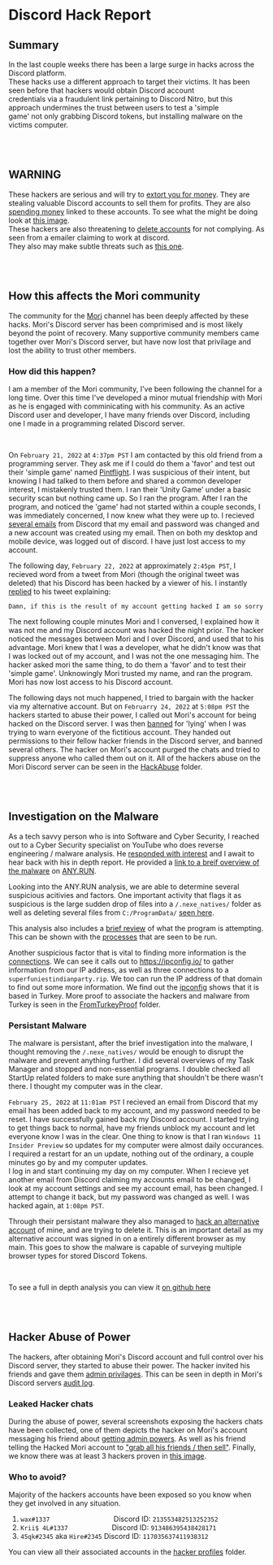 # Discord Hack Report

## Summary
In the last couple weeks there has been a large surge in hacks across the Discord platform.  
These hacks use a different approach to target their victims. It has been seen before that 
hackers would obtain Discord account  
credentials via a fraudulent link pertaining to Discord Nitro, but this approach undermines the trust between users to test a 'simple  
game' not only grabbing Discord tokens, but installing malware on the victims computer.

<br>
<br>

## WARNING
These hackers are serious and will try to [extort you for money](/HackingScreenshots/SellingPrice/price.png). They are stealing valuable Discord accounts to sell them for profits. They are also [spending money](/HackingScreenshots/ProofOfHack/transaction-history.png) linked to these accounts. To see what the might be doing look at [this image](/HackingScreenshots/SellingPrice/reasoning.png).  
These hackers are also threatening to [delete accounts](/HackingScreenshots/MoriFakeEmailer/email-threat.png) for not complying. As seen from a emailer claiming to work at discord.  
They also may make subtle threats such as [this one](/HackingScreenshots/Threat/possible-threat.png).  

<br>
<br>

## How this affects the Mori community
The community for the [Mori](https://www.youtube.com/c/Mori) channel has been deeply affected by these hacks. Mori's Discord server has been comprimised and is most likely beyond the point of recovery. Many supportive community members came together over Mori's Discord server, but have now lost that privilage and lost the ability to trust other members.

### How did this happen?
I am a member of the Mori community, I've been following the channel for a long time. Over this time I've developed a minor mutual friendship with Mori as he is engaged with comminicating with his community. As an active Discord user and developer, I have many friends over Discord, including one I made in a programming related Discord server.  

<br>

On `February 21, 2022` at `4:37pm PST` I am contacted by this old friend from a programming server. They ask me if I could do them a 'favor' and test out their 'simple game' named [Pintflight](/HackingScreenshots/MalwareAnalysis/analysis.png). I was suspicious of their intent, but knowing I had talked to them before and shared a common developer interest, I mistakenly trusted them. I ran their 'Unity Game' under a basic security scan but nothing came up. So I ran the program. After I ran the program, and noticed the 'game' had not started within a couple seconds, I was immediately concerned, I now knew what they were up to. I recieved [several emails](/HackingScreenshots/ProofOfHack/emails.png) from Discord that my email and password was changed and a new account was created using my email. Then on both my desktop and mobile device, was logged out of discord. I have just lost access to my account.  

The following day, `February 22, 2022` at approximately `2:45pm PST`, I recieved word from a tweet from Mori (though the original tweet was deleted) that his Discord has been hacked by a viewer of his. I instantly [replied](https://twitter.com/BraedenSowinski/status/1496256413672550401) to his tweet explaining:
```
Damn, if this is the result of my account getting hacked I am so sorry
```
The next following couple minutes Mori and I conversed, I explained how it was not me and my Discord account was hacked the night prior. The hacker noticed the messages between Mori and I over Discord, and used that to his advantage. Mori knew that I was a developer, what he didn't know was that I was locked out of my account, and I was not the one messaging him. The hacker asked mori the same thing, to do them a 'favor' and to test their 'simple game'. Unknowingly Mori trusted my name, and ran the program. Mori has now lost access to his Discord account.

The following days not much happened, I tried to bargain with the hacker via my alternative account. But on `Februarry 24, 2022` at `5:08pm PST` the hackers started to abuse their power, I called out Mori's account for being hacked on the Discord server. I was then [banned](/HackingScreenshots/HackAbuse/ban.png) for 'lying' when I was trying to warn everyone of the fictitious account. They handed out permissions to their fellow hacker friends in the Discord server, and banned several others. The hacker on Mori's account purged the chats and tried to suppress anyone who called them out on it. All of the hackers abuse on the Mori Discord server can be seen in the [HackAbuse](/HackingScreenshots/HackAbuse/) folder.

<br>
<br>


## Investigation on the Malware
As a tech savvy person who is into Software and Cyber Security, I reached out to a Cyber Security specialist on YouTube who does reverse engineering / malware analysis. He [responded with interest](/HackingScreenshots/MalwareAnalysis/check.png) and I await to hear back with his in depth report. He provided a [link to a breif overview of the malware](https://app.any.run/tasks/f350328b-df2d-4eb3-84cc-6dc1c114da54) on [ANY.RUN](https://app.any.run/).

Looking into the ANY.RUN analysis, we are able to determine several suspicious acitivies and factors. One important activity that flags it as suspicious is the large sudden drop of files into a `/.nexe_natives/` folder as well as deleting several files from `C:/ProgramData/` [seen here](/HackingScreenshots/MalwareAnalysis/files.png).

This analysis also includes a [brief review](/HackingScreenshots/MalwareAnalysis/any.run.png) of what the program is attempting. This can be shown with the [processes](/HackingScreenshots/MalwareAnalysis/processes.png) that are seen to be run.

Another suspicious factor that is vital to finding more information is the [connections](/HackingScreenshots/MalwareAnalysis/connections.png). We can see it calls out to https://ipconfig.io/ to gather information from our IP address, as well as three connections to a `superfuniestindianparty.rip`. We too can run the IP address of that domain to find out some more information. We find out the [ipconfig](/HackingScreenshots/MalwareAnalysis/ipconfig.png) shows that it is based in Turkey. More proof to associate the hackers and malware from Turkey is seen in the [FromTurkeyProof](/HackingScreenshots/FromTurkeyProof/) folder. 

### Persistant Malware
The malware is persistant, after the brief investigation into the malware, I thought removing the `/.nexe_natives/` would be enough to disrupt the malware and prevent anything further. I did several overviews of my Task Manager and stopped and non-essential programs. I double checked all StartUp related folders to make sure anything that shouldn't be there wasn't there. I thought my computer was in the clear.

`February 25, 2022` at `11:01am PST` I recieved an email from Discord that my email has been added back to my account, and my password needed to be reset. I have successfully gained back my Discord account. I started trying to get things back to normal, have my friends unblock my account and let everyone know I was in the clear.  One thing to know is that I ran `Windows 11 Insider Preview` so updates for my computer were almost daily occurances. I required a restart for an un update, nothing out of the ordinary, a couple minutes go by and my computer updates.  
I log in and start continuing my day on my computer. When I recieve yet another email from Discord claiming my accounts email to be changed, I look at my account settings and see my account email, has been changed. I attempt to change it back, but my password was changed as well. I was hacked again, at `1:08pm PST`.

Through their persistant malware they also managed to [hack an alternative account](/HackingScreenshots/ProofOfHack/myemails.png) of mine, and are trying to delete it. This is an important detail as my alternative account was signed in on a entirely different browser as my main. This goes to show the malware is capable of surveying multiple browser types for stored Discord Tokens.

<br>

To see a full in depth analysis you can view it [on github here](https://github.com/kem0x/Discord-Trojan-Research)

<br>
<br>

## Hacker Abuse of Power
The hackers, after obtaining Mori's Discord account and full control over his Discord server, they started to abuse their power. The hacker invited his friends and gave them [admin privilages](/HackingScreenshots/HackAbuse/hack-abuse.png). This can be seen in depth in Mori's Discord servers [audit log](/HackingScreenshots/ServerAuditLog/).

### Leaked Hacker chats
During the abuse of power, several screenshots exposing the hackers chats have been collected, one of them depicts the hacker on Mori's account messaging his friend about [getting admin powers](/HackingScreenshots/LeakedHackerChats/hacked-leaked.png). As well as his friend telling the Hacked Mori account to ["grab all his friends / then sell"](/HackingScreenshots/LeakedHackerChats/hacker-chat.png). Finally, we know there was at least 3 hackers proven in [this image](/HackingScreenshots/LeakedHackerChats/proof-of-group.png).

### Who to avoid?
Majority of the hackers accounts have been exposed so you know when they get involved in any situation.

1. `wax#1337`&nbsp;&nbsp;&nbsp;&nbsp;&nbsp;&nbsp;&nbsp;&nbsp;&nbsp;&nbsp;&nbsp;&nbsp;&nbsp;&nbsp;&nbsp;&nbsp;&nbsp;&nbsp;&nbsp;&nbsp;&nbsp;&nbsp;&nbsp;&nbsp;&nbsp;&nbsp;&nbsp;&nbsp;&nbsp;&nbsp;&nbsp;&nbsp;Discord ID: `213553482513252352`
2. `Krii$ 4L#1337`&nbsp;&nbsp;&nbsp;&nbsp;&nbsp;&nbsp;&nbsp;&nbsp;&nbsp;&nbsp;&nbsp;&nbsp;&nbsp;&nbsp;&nbsp;&nbsp;&nbsp;&nbsp;&nbsp;&nbsp;&nbsp;&nbsp;Discord ID: `913486395438428171`
3. `45qk#2345` aka `Hire#2345` Discord ID: `117035637411938312`

You can view all their associated accounts in the [hacker profiles](/HackingScreenshots/HackerProfiles/) folder.